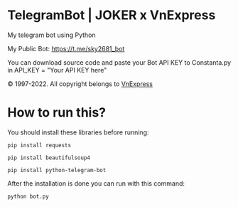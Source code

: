 # TelegramBot | JOKER x VnExpress
My telegram bot using Python

My Public Bot: https://t.me/sky2681_bot 

You can download source code and paste your Bot API KEY to Constanta.py in API_KEY = "Your API KEY here"

© 1997-2022. All copyright belongs to <a href="https://vnexpress.net/">VnExpress</a>

# How to run this?

You should install these libraries before running:

<code>pip install requests</code>

<code>pip install beautifulsoup4</code>

<code>pip install python-telegram-bot</code>

After the installation is done you can run with this command:

<code>python bot.py</code>

